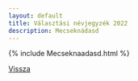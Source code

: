 ```yaml
---
layout: default
title: Választási névjegyzék 2022
description: Mecseknádasd
---
```


{% include Mecseknaadasd.html %}

[Vissza](./)